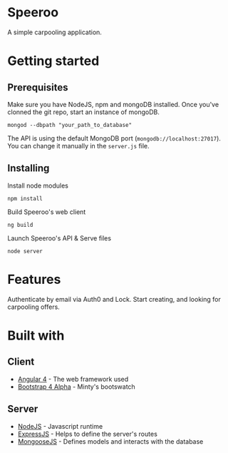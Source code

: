 # Speeroo
A simple carpooling application.

# Getting started
## Prerequisites
Make sure you have NodeJS, npm and mongoDB installed.
Once you've clonned the git repo, start an instance of mongoDB.
```
mongod --dbpath "your_path_to_database"
```
The API is using the default MongoDB port (`mongodb://localhost:27017`). You can change it manually in the `server.js` file.
## Installing
Install node modules
```
npm install
```
Build Speeroo's web client
```
ng build
```
Launch Speeroo's API & Serve files
```
node server
```

# Features
Authenticate by email via Auth0 and Lock.
Start creating, and looking for carpooling offers.

# Built with
## Client
* [Angular 4](https://angular.io/) - The web framework used
* [Bootstrap 4 Alpha](https://angular.io/) - Minty's bootswatch
## Server
* [NodeJS](https://nodejs.org/) - Javascript runtime
* [ExpressJS](https://expressjs.com/) - Helps to define the server's routes
* [MongooseJS](http://mongoosejs.com/) - Defines models and interacts with the database
